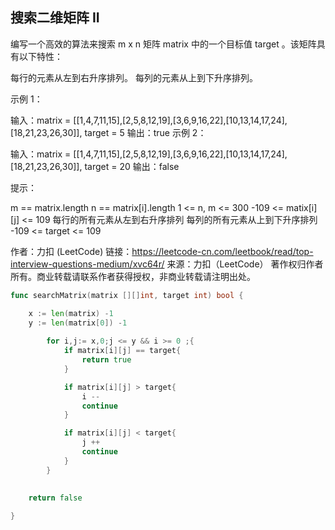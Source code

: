 ## 搜索二维矩阵 II

编写一个高效的算法来搜索 m x n 矩阵 matrix 中的一个目标值 target 。该矩阵具有以下特性：

每行的元素从左到右升序排列。
每列的元素从上到下升序排列。
 

示例 1：


输入：matrix = [[1,4,7,11,15],[2,5,8,12,19],[3,6,9,16,22],[10,13,14,17,24],[18,21,23,26,30]], target = 5
输出：true
示例 2：


输入：matrix = [[1,4,7,11,15],[2,5,8,12,19],[3,6,9,16,22],[10,13,14,17,24],[18,21,23,26,30]], target = 20
输出：false
 

提示：

m == matrix.length
n == matrix[i].length
1 <= n, m <= 300
-109 <= matix[i][j] <= 109
每行的所有元素从左到右升序排列
每列的所有元素从上到下升序排列
-109 <= target <= 109

作者：力扣 (LeetCode)
链接：https://leetcode-cn.com/leetbook/read/top-interview-questions-medium/xvc64r/
来源：力扣（LeetCode）
著作权归作者所有。商业转载请联系作者获得授权，非商业转载请注明出处。

```go
func searchMatrix(matrix [][]int, target int) bool {

    x := len(matrix) -1
    y := len(matrix[0]) -1
    
        for i,j:= x,0;j <= y && i >= 0 ;{
            if matrix[i][j] == target{
                return true
            }

            if matrix[i][j] > target{
                i -- 
                continue
            }

            if matrix[i][j] < target{
                j ++ 
                continue
            }
        }
    

    return false
    
}
```
